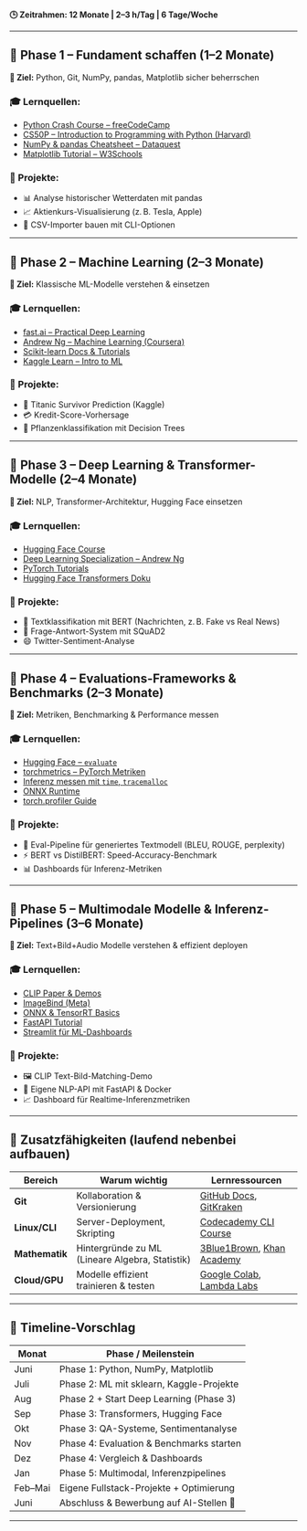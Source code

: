 
**🕒 Zeitrahmen: 12 Monate | 2–3 h/Tag | 6 Tage/Woche**

---

## 🔹 Phase 1 – Fundament schaffen (1–2 Monate)
**📌 Ziel:** Python, Git, NumPy, pandas, Matplotlib sicher beherrschen

### 🎓 Lernquellen:
- [Python Crash Course – freeCodeCamp](https://www.youtube.com/watch?v=rfscVS0vtbw)
- [CS50P – Introduction to Programming with Python (Harvard)](https://cs50.harvard.edu/python/)
- [NumPy & pandas Cheatsheet – Dataquest](https://www.dataquest.io/blog/pandas-cheat-sheet/)
- [Matplotlib Tutorial – W3Schools](https://www.w3schools.com/python/matplotlib_intro.asp)

### 🧪 Projekte:
- 📊 Analyse historischer Wetterdaten mit pandas
- 📈 Aktienkurs-Visualisierung (z. B. Tesla, Apple)
- 📁 CSV-Importer bauen mit CLI-Optionen

---

## 🔹 Phase 2 – Machine Learning (2–3 Monate)
**📌 Ziel:** Klassische ML-Modelle verstehen & einsetzen

### 🎓 Lernquellen:
- [fast.ai – Practical Deep Learning](https://course.fast.ai/)
- [Andrew Ng – Machine Learning (Coursera)](https://www.coursera.org/learn/machine-learning)
- [Scikit-learn Docs & Tutorials](https://scikit-learn.org/stable/tutorial/index.html)
- [Kaggle Learn – Intro to ML](https://www.kaggle.com/learn/intro-to-machine-learning)

### 🧪 Projekte:
- 🚢 Titanic Survivor Prediction (Kaggle)
- 💳 Kredit-Score-Vorhersage
- 🌾 Pflanzenklassifikation mit Decision Trees

---

## 🔹 Phase 3 – Deep Learning & Transformer-Modelle (2–4 Monate)
**📌 Ziel:** NLP, Transformer-Architektur, Hugging Face einsetzen

### 🎓 Lernquellen:
- [Hugging Face Course](https://huggingface.co/learn/nlp-course/)
- [Deep Learning Specialization – Andrew Ng](https://www.coursera.org/specializations/deep-learning)
- [PyTorch Tutorials](https://pytorch.org/tutorials/)
- [Hugging Face Transformers Doku](https://huggingface.co/docs/transformers/index)

### 🧪 Projekte:
- 📰 Textklassifikation mit BERT (Nachrichten, z. B. Fake vs Real News)
- 🧠 Frage-Antwort-System mit SQuAD2
- 😄 Twitter-Sentiment-Analyse

---

## 🔹 Phase 4 – Evaluations-Frameworks & Benchmarks (2–3 Monate)
**📌 Ziel:** Metriken, Benchmarking & Performance messen

### 🎓 Lernquellen:
- [Hugging Face – `evaluate`](https://huggingface.co/docs/evaluate/index)
- [torchmetrics – PyTorch Metriken](https://torchmetrics.readthedocs.io/en/stable/)
- [Inferenz messen mit `time`, `tracemalloc`](https://docs.python.org/3/library/time.html)
- [ONNX Runtime](https://onnxruntime.ai/)
- [torch.profiler Guide](https://pytorch.org/blog/introducing-pytorch-profiler/)

### 🧪 Projekte:
- 📏 Eval-Pipeline für generiertes Textmodell (BLEU, ROUGE, perplexity)
- ⚡ BERT vs DistilBERT: Speed-Accuracy-Benchmark
- 📊 Dashboards für Inferenz-Metriken

---

## 🔹 Phase 5 – Multimodale Modelle & Inferenz-Pipelines (3–6 Monate)
**📌 Ziel:** Text+Bild+Audio Modelle verstehen & effizient deployen

### 🎓 Lernquellen:
- [CLIP Paper & Demos](https://openai.com/research/clip)
- [ImageBind (Meta)](https://imagebind.metademolab.com/)
- [ONNX & TensorRT Basics](https://onnxruntime.ai/)
- [FastAPI Tutorial](https://fastapi.tiangolo.com/)
- [Streamlit für ML-Dashboards](https://streamlit.io/)

### 🧪 Projekte:
- 🖼️ CLIP Text-Bild-Matching-Demo
- 🧠 Eigene NLP-API mit FastAPI & Docker
- 📈 Dashboard für Realtime-Inferenzmetriken

---

## 🧠 Zusatzfähigkeiten (laufend nebenbei aufbauen)

| Bereich       | Warum wichtig                                | Lernressourcen                                                                 |
|---------------|-----------------------------------------------|--------------------------------------------------------------------------------|
| **Git**       | Kollaboration & Versionierung                 | [GitHub Docs](https://docs.github.com/en/get-started), [GitKraken](https://www.gitkraken.com/) |
| **Linux/CLI** | Server-Deployment, Skripting                  | [Codecademy CLI Course](https://www.codecademy.com/learn/learn-the-command-line) |
| **Mathematik**| Hintergründe zu ML (Lineare Algebra, Statistik)| [3Blue1Brown](https://www.3blue1brown.com/), [Khan Academy](https://www.khanacademy.org/math) |
| **Cloud/GPU** | Modelle effizient trainieren & testen         | [Google Colab](https://colab.research.google.com/), [Lambda Labs](https://lambdalabs.com/) |

---

## 📅 Timeline-Vorschlag

| Monat | Phase / Meilenstein                      |
|-------|-------------------------------------------|
| Juni  | Phase 1: Python, NumPy, Matplotlib        |
| Juli  | Phase 2: ML mit sklearn, Kaggle-Projekte  |
| Aug   | Phase 2 + Start Deep Learning (Phase 3)   |
| Sep   | Phase 3: Transformers, Hugging Face       |
| Okt   | Phase 3: QA-Systeme, Sentimentanalyse     |
| Nov   | Phase 4: Evaluation & Benchmarks starten  |
| Dez   | Phase 4: Vergleich & Dashboards           |
| Jan   | Phase 5: Multimodal, Inferenzpipelines    |
| Feb–Mai| Eigene Fullstack-Projekte + Optimierung  |
| Juni  | Abschluss & Bewerbung auf AI-Stellen 💼    |

---


